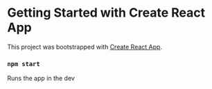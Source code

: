 # Getting Started with Create React App

This project was bootstrapped with [Create React App](https://github.com/facebook/create-react-app).


### `npm start`

Runs the app in the dev












